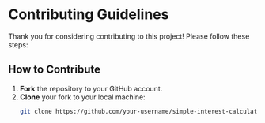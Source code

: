 # Contributing Guidelines

Thank you for considering contributing to this project! Please follow these steps:

## How to Contribute
1. **Fork** the repository to your GitHub account.
2. **Clone** your fork to your local machine:
   ```bash
   git clone https://github.com/your-username/simple-interest-calculator.git
